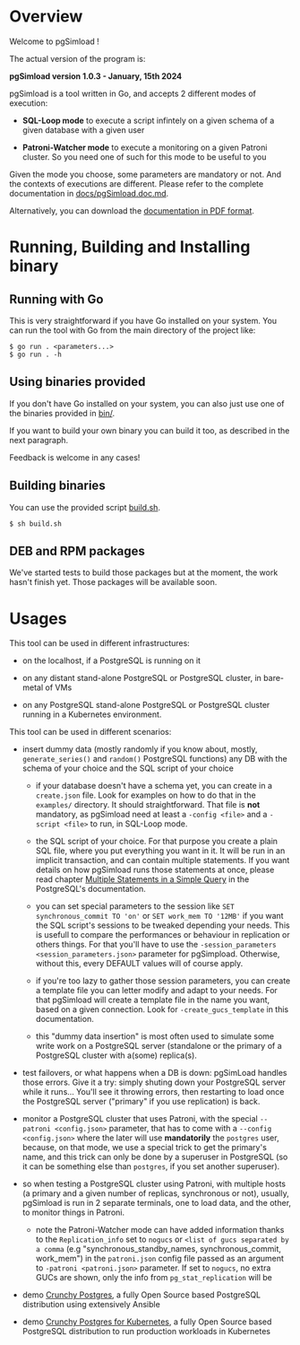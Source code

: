 # Overview

Welcome to pgSimload !

The actual version of the program is:

**pgSimload version 1.0.3 - January, 15th 2024**

pgSimload is a tool written in Go, and accepts 2 different modes of execution:

  - **SQL-Loop mode** to execute a script infintely on a given schema of a
    given database with a given user 

  - **Patroni-Watcher mode** to execute a monitoring on a given Patroni
    cluster. So you need one of such for this mode to be useful to you

Given the mode you choose, some parameters are mandatory or not. And the
contexts of executions are different. Please refer to the complete
documentation in
[docs/pgSimload.doc.md](https://github.com/CrunchyData/pgSimload/tree/master/doc).

Alternatively, you can download the [documentation in PDF format](https://github.com/CrunchyData/pgSimload/blob/master/doc/pgSimload.doc.pdf).

# Running, Building and Installing binary

## Running with Go

This is very straightforward if you have Go installed on your system.
You can run the tool with Go from the main directory of the project like:

```code
$ go run . <parameters...>
$ go run . -h
```

## Using binaries provided

If you don't have Go installed on your system, you can also just use one of
the binaries provided in [bin/](https://github.com/CrunchyData/pgSimload/tree/master/bin). 

If you want to build your own binary you can build it too, as described in the
next paragraph.

Feedback is welcome in any cases!

## Building binaries

You can use the provided script
[build.sh](https://github.com/CrunchyData/pgSimload/blob/master/build.sh).

```code 
$ sh build.sh
```

## DEB and RPM packages

We've started tests to build those packages but at the moment, the work hasn't
finish yet. Those packages will be available soon.

# Usages

This tool can be used in different infrastructures:

  - on the localhost, if a PostgreSQL is running on it
  
  - on any distant stand-alone PostgreSQL or PostgreSQL cluster, in 
    bare-metal of VMs

  - on any PostgreSQL stand-alone PostgreSQL or PostgreSQL cluster
    running in a Kubernetes environment. 

This tool can be used in different scenarios:

  - insert dummy data (mostly randomly if you know about, mostly,
    `generate_series()` and `random()` PostgreSQL functions) any DB with the
     schema of your choice and the SQL script of your choice
   
    - if your database doesn't have a schema yet, you can create in a
      `create.json` file. Look for examples on how to do that in the
      `examples/` directory. It should straightforward. That file is **not** 
      mandatory, as pgSimload need at least a `-config <file>` and a `-script
      <file>` to run, in SQL-Loop mode.

    - the SQL script of your choice. For that purpose you create a plain 
      SQL file, where you put everything you want in it. It will be run in an
      implicit transaction, and can contain multiple statements. If you want
      details on how pgSimload runs those statements at once, please read 
      chapter [Multiple Statements in a Simple Query](https://www.postgresql.org/docs/current/protocol-flow.html#PROTOCOL-FLOW-MULTI-STATEMENT) 
      in the PostgreSQL's documentation.

    - you can set special parameters to the session like `SET
      synchronous_commit TO 'on'` or `SET work_mem TO '12MB'` if you want
      the SQL script's sessions to be tweaked depending your needs. This is
      usefull to compare the performances or behaviour in replication or
      others things. For that you'll have to use the `-session_parameters
      <session_parameters.json>` parameter for pgSimpload. Otherwise, without
      this, every DEFAULT values will of course apply.

    - if you're too lazy to gather those session parameters, you can create
      a template file you can letter modify and adapt to your needs. For that
      pgSimload will create a template file in the name you want, based on a 
      given connection. Look for `-create_gucs_template` in this
      documentation.

    - this "dummy data insertion" is most often used to simulate some 
      write work on a PostgreSQL server (standalone or the primary of a 
      PostgreSQL cluster with a(some) replica(s).

  - test failovers, or what happens when a DB is down: pgSimLoad handles those
    errors. Give it a try: simply shuting down your PostgreSQL server while it
    runs... You'll see it throwing errors, then restarting to load once the
    PostgreSQL server ("primary" if you use replication) is back. 

  - monitor a PostgreSQL cluster that uses Patroni, with the special 
    `--patroni <config.json>` parameter, that has to come with a 
    `--config <config.json>` where the later will use **mandatorily** the
    `postgres` user, because, on that mode, we use a special trick to get the
    primary's name, and this trick can only be done by a superuser in
    PostgreSQL (so it can be something else than `postgres`, if you set
    another superuser).

  - so when testing a PostgreSQL cluster using Patroni, with multiple 
    hosts (a primary and a given number of replicas, synchronous or not),
    usually, pgSimload is run in 2 separate terminals, one to load data,
    and the other, to monitor things in Patroni.

    - note the Patroni-Watcher mode can have added information thanks
      to the `Replication_info` set to `nogucs` or `<list of gucs separated by
      a comma` (e.g "synchronous_standby_names, synchronous_commit, work_mem") in
      the `patroni.json` config file passed as an argument to `-patroni
      <patroni.json>` parameter. If set to `nogucs`, no extra GUCs are shown,
      only the info from `pg_stat_replication` will be

  - demo [Crunchy Postgres](https://www.crunchydata.com/products/crunchy-high-availability-postgresql), a fully Open Source based PostgreSQL distribution
    using extensively Ansible 

  - demo [Crunchy Postgres for Kubernetes](https://www.crunchydata.com/products/crunchy-postgresql-for-kubernetes), a fully Open Source based PostgreSQL 
    distribution to run production workloads in Kubernetes

